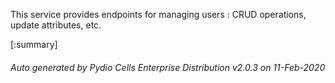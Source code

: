 






This service provides endpoints for managing users : CRUD operations, update attributes, etc.

[:summary]

###### Auto generated by Pydio Cells Enterprise Distribution v2.0.3 on 11-Feb-2020
